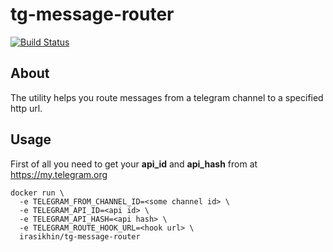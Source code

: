 # tg-message-router

[![Build Status](https://cloud.drone.io/api/badges/irasikhin/tg-message-router/status.svg)](https://cloud.drone.io/irasikhin/tg-message-router)

## About

The utility helps you route messages from a telegram channel to a specified http url.

## Usage

First of all you need to get your **api_id** and **api_hash** from at https://my.telegram.org

```shell
docker run \ 
  -e TELEGRAM_FROM_CHANNEL_ID=<some channel id> \
  -e TELEGRAM_API_ID=<api id> \
  -e TELEGRAM_API_HASH=<api hash> \
  -e TELEGRAM_ROUTE_HOOK_URL=<hook url> \
  irasikhin/tg-message-router
```
